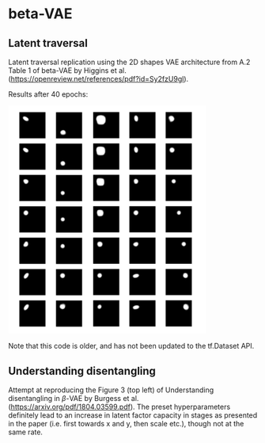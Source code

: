 # beta-VAE

## Latent traversal

Latent traversal replication using the 2D shapes VAE architecture from A.2 Table 1 of beta-VAE by Higgins et al.
(https://openreview.net/references/pdf?id=Sy2fzU9gl).

Results after 40 epochs:

<img src="https://github.com/katalinic/betaVAE/blob/master/latent_traversal40.png" width="400">

Note that this code is older, and has not been updated to the tf.Dataset API.

## Understanding disentangling

Attempt at reproducing the Figure 3 (top left) of Understanding disentangling in $\beta$-VAE by Burgess et al. (https://arxiv.org/pdf/1804.03599.pdf). The preset hyperparameters definitely lead to an increase in latent factor capacity in stages as presented in the paper (i.e. first towards x and y, then scale etc.), though not at the same rate.

